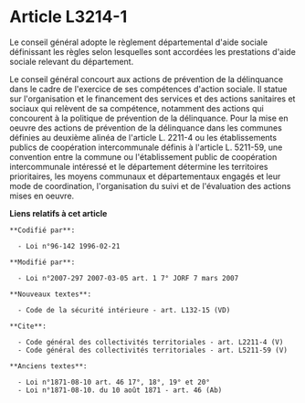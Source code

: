 # Article L3214-1

Le conseil général adopte le règlement départemental d'aide sociale définissant les règles selon lesquelles sont accordées
les prestations d'aide sociale relevant du département. 

Le conseil général concourt aux actions de prévention de la délinquance dans le cadre de l'exercice de ses compétences
d'action sociale. Il statue sur l'organisation et le financement des services et des actions sanitaires et sociaux qui
relèvent de sa compétence, notamment des actions qui concourent à la politique de prévention de la délinquance. Pour la mise
en oeuvre des actions de prévention de la délinquance dans les communes définies au deuxième alinéa de l'article L. 2211-4 ou
les établissements publics de coopération intercommunale définis à l'article L. 5211-59, une convention entre la commune ou
l'établissement public de coopération intercommunale intéressé et le département détermine les territoires prioritaires, les
moyens communaux et départementaux engagés et leur mode de coordination, l'organisation du suivi et de l'évaluation des
actions mises en oeuvre.

**Liens relatifs à cet article**

	**Codifié par**:

	  - Loi n°96-142 1996-02-21

	**Modifié par**:

	  - Loi n°2007-297 2007-03-05 art. 1 7° JORF 7 mars 2007

	**Nouveaux textes**:

	  - Code de la sécurité intérieure - art. L132-15 (VD)

	**Cite**:

	  - Code général des collectivités territoriales - art. L2211-4 (V)
	  - Code général des collectivités territoriales - art. L5211-59 (V)

	**Anciens textes**:

	  - Loi n°1871-08-10 art. 46 17°, 18°, 19° et 20°
	  - Loi n°1871-08-10. du 10 août 1871 - art. 46 (Ab)
